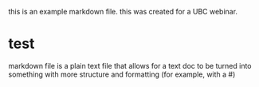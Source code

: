 this is an example markdown file. this was created for a UBC webinar.
# test 
markdown file is a plain text file that allows for a text doc to be turned into something with more structure and formatting (for example, with a #)
